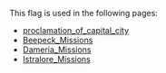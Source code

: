 This flag is used in the following pages:
 - [proclamation_of_capital_city](../events/proclamation_of_capital_city.md)
 - [Beepeck_Missions](../missions/Beepeck_Missions.md)
 - [Dameria_Missions](../missions/Dameria_Missions.md)
 - [Istralore_Missions](../missions/Istralore_Missions.md)
